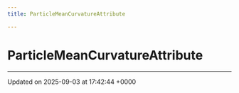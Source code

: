 ```yaml
---
title: ParticleMeanCurvatureAttribute

---
```


# ParticleMeanCurvatureAttribute





-------------------------------

Updated on 2025-09-03 at 17:42:44 +0000